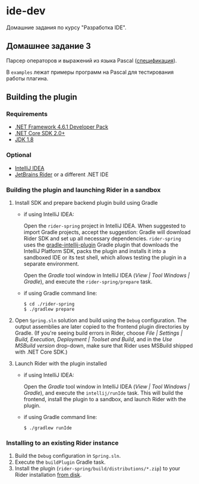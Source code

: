 # ide-dev
Домашние задания по курсу "Разработка IDE".

## Домашнее задание 3
Парсер операторов и выражений из языка Pascal ([спецификация](https://www.freepascal.org/docs-html/current/ref/ref.html)).

В `examples` лежат примеры программ на Pascal для тестирования работы плагина.

## Building the plugin

### Requirements

* [.NET Framework 4.6.1 Developer Pack](https://www.microsoft.com/en-us/download/details.aspx?id=49978)
* [.NET Core SDK 2.0+](https://www.microsoft.com/net/download/windows)
* [JDK 1.8](http://www.oracle.com/technetwork/java/javase/downloads/jdk8-downloads-2133151.html)

### Optional

* [IntelliJ IDEA](https://www.jetbrains.com/idea/)
* [JetBrains Rider](https://www.jetbrains.com/rider/) or a different .NET IDE

### Building the plugin and launching Rider in a sandbox 

1. Install SDK and prepare backend plugin build using Gradle
    * if using IntelliJ IDEA:

	     Open the `rider-spring` project in IntelliJ IDEA. When suggested to import Gradle projects, accept the suggestion: Gradle will download Rider SDK and set up all necessary dependencies. `rider-spring` uses the [gradle-intellij-plugin](https://github.com/JetBrains/gradle-intellij-plugin) Gradle plugin that downloads the IntelliJ Platform SDK, packs the plugin and installs it into a sandboxed IDE or its test shell, which allows testing the plugin in a separate environment.

	     Open the *Gradle* tool window in IntelliJ IDEA (*View | Tool Windows | Gradle*), and execute the `rider-spring/prepare` task.

    * if using Gradle command line:

        ```
        $ cd ./rider-spring
        $ ./gradlew prepare
        ```

2. Open `Spring.sln` solution and build using the `Debug` configuration. The output assemblies are later copied to the frontend plugin directories by Gradle. (If you're seeing build errors in Rider, choose *File | Settings | Build, Execution, Deployment | Toolset and Build*, and in the *Use MSBuild version* drop-down, make sure that Rider uses MSBuild shipped with .NET Core SDK.)

3. Launch Rider with the plugin installed

    * if using IntelliJ IDEA:

        Open the *Gradle* tool window in IntelliJ IDEA (*View | Tool Windows | Gradle*), and execute the `intellij/runIde` task. This will build the frontend, install the plugin to a sandbox, and launch Rider with the plugin.

    * if using Gradle command line:

        ```
        $ ./gradlew runIde
        ```

### Installing to an existing Rider instance

1. Build the `Debug` configuration in `Spring.sln`.
2. Execute the `buildPlugin` Gradle task.
3. Install the plugin (`rider-spring/build/distributions/*.zip`) to your Rider installation [from disk](https://www.jetbrains.com/help/idea/installing-a-plugin-from-the-disk.html).
